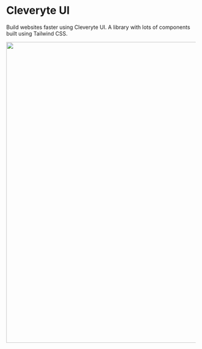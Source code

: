 # Cleveryte UI
Build websites faster using Cleveryte UI. A library with lots of components built using Tailwind CSS.  

<img src='https://i.imgur.com/EiMDVMt.png' width='800'>  

